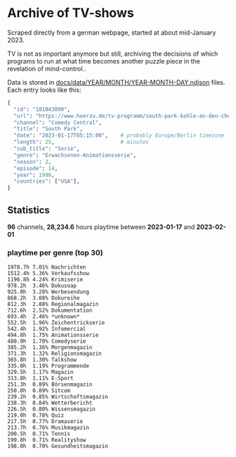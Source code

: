 # Archive of TV-shows

Scraped directly from a german webpage, started at about mid-January 2023.

TV is not as important anymore but still, archiving the decisions of which programs to run at what time
becomes another puzzle piece in the revelation of mind-control.. 

Data is stored in [docs/data/YEAR/MONTH/YEAR-MONTH-DAY.ndjson](docs/data/) files. 
Each entry looks like this:

```python
{
  "id": "181043890", 
  "url": "https://www.hoerzu.de/tv-programm/south-park-kohle-an-den-chefkoch/bid_181043890/", 
  "channel": "Comedy Central", 
  "title": "South Park", 
  "date": "2023-01-17T05:15:00",    # probably Europe/Berlin timezone 
  "length": 25,                     # minutes 
  "sub_title": "Serie", 
  "genre": "Erwachsenen-Animationsserie", 
  "season": 2, 
  "episode": 14, 
  "year": 1998, 
  "countries": ["USA"],
}
```

## Statistics

**96** channels, **28,234.6** hours playtime between **2023-01-17** and **2023-02-01**


### playtime per genre (top 30)

    1978.7h 7.01% Nachrichten
    1512.4h 5.36% Verkaufsshow
    1196.8h 4.24% Krimiserie
    978.2h  3.46% Dokusoap
    925.0h  3.28% Werbesendung
    868.2h  3.08% Dokureihe
    812.3h  2.88% Regionalmagazin
    712.6h  2.52% Dokumentation
    693.4h  2.46% *unknown*
    552.5h  1.96% Zeichentrickserie
    542.4h  1.92% Infomercial
    494.8h  1.75% Animationsserie
    480.9h  1.70% Comedyserie
    385.2h  1.36% Morgenmagazin
    371.3h  1.32% Religionsmagazin
    365.8h  1.30% Talkshow
    335.0h  1.19% Programmende
    329.5h  1.17% Magazin
    313.8h  1.11% E-Sport
    251.3h  0.89% Börsenmagazin
    250.8h  0.89% Sitcom
    239.2h  0.85% Wirtschaftsmagazin
    238.3h  0.84% Wetterbericht
    226.5h  0.80% Wissensmagazin
    219.0h  0.78% Quiz
    217.5h  0.77% Dramaserie
    213.7h  0.76% Musikmagazin
    200.5h  0.71% Tennis
    199.8h  0.71% Realityshow
    198.0h  0.70% Gesundheitsmagazin
